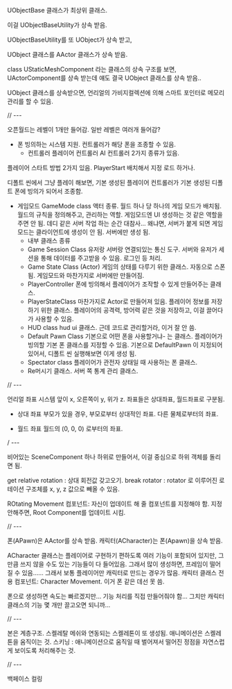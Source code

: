 UObjectBase 클래스가 최상위 클래스.

이걸 UObjectBaseUtility가 상속 받음.

UObjectBaseUtility를 또 UObject가 상속 받고,

UObject 클래스를 AActor 클래스가 상속 받음.

class UStaticMeshComponent 라는 클래스의 상속 구조를 보면, UActorComponent를 상속 받는데
얘도 결국 UObject 클래스를 상속 받음..

UObject 클래스를 상속받으면, 언리얼의 가비지컬렉션에 의해 스마트 포인터로 메모리 관리를 할 수 있음.

// ---

오픈월드는 레벨이 1개만 들어감.
일반 레벨은 여러개 들어감?

- 폰
빙의하는 시스템 지원. 컨트롤러가 해당 폰을 조종할 수 있음.
    - 컨트롤러
    플레이어 컨트롤러
    AI 컨트롤러
    2가지 종류가 있음.

플레이어 스타트 방법 2가지 있음.
PlayerStart 배치해서 지정 로드 하거나.

디폴트 씬에서 그냥 플레이 해보면,
기본 생성된 플레이어 컨트롤러가 기본 생성된 디폴트 폰에 빙의가 되어서 조종함.

- 게임모드 GameMode class
액터 종류.
월드 하나 당 하나의 게임 모드가 배치됨.
월드의 규칙을 정의해주고, 관리하는 역할.
게임모드엔 UI 생성하는 것 같은 역할을 주면 안 됨. 데디 같은 서버 작업 하는 순간 대참사...
    왜냐면, 서버가 붙게 되면 게임모드는 클라이언트에 생성이 안 됨. 서버에만 생성 됨.
    - 내부 클래스 종류
    - Game Session Class
        유저랑 서버랑 연결되있는 통신 도구. 서버와 유저가 세션을 통해 데이터를 주고받을 수 있음.
        로그인 등 처리.
    - Game State Class (Actor)
        게임의 상태를 다루기 위한 클래스. 자동으로 스폰됨.
        게임모드와 마찬가지로 서버에만 만들어짐.
    - PlayerController
        폰에 빙의해서 플레이어가 조작할 수 있게 만들어주는 클래스.
    - PlayerStateClass
        마찬가지로 Actor로 만들어져 있음. 플레이어 정보를 저장하기 위한 클래스.
        플레이어의 공격력, 방어력 같은 것을 저장하고,
        이걸 끌어다가 사용할 수 있음.
    - HUD class
        hud ui 클래스. 근데 코드로 관리할거라, 이거 잘 안 씀.
    - Default Pawn Class
        기본으로 어떤 폰을 사용할거냐- 는 클래스. 플레이어가 빙의할 기본 폰 클래스를 지정할 수 있음.
        기본으로 DefaultPawn 이 지정되어 있어서, 디폴트 씬 실행해보면 이게 생성 됨.
    - Spectator class
        플레이어가 관전자 상태일 때 사용하는 폰 클래스.
    - Re머시기 클래스. 서버 쪽 통계 관리 클래스.


// ---

언리얼 좌표 시스템
앞이 x, 오른쪽이 y, 위가 z.
좌표들은 상대좌표, 월드좌표로 구분됨.

- 상대 좌표
    부모가 있을 경우, 부모로부터 상대적인 좌표. 다른 물체로부터의 좌표.

- 월드 좌표
    월드의 (0, 0, 0) 로부터의 좌표.


/ ---

비어있는 SceneComponent 하나 하위로 만들어서,
이걸 중심으로 하위 객체를 돌리면 됨.

get relative rotation : 상대 회전값 갖고오기.
break rotator : rotator 로 이루어진 로테이션 구조체를 x, y, z 값으로 빼올 수 있음.

ROtating Movement 컴포넌트: 자신이 업데이트 해 줄 컴포넌트를 지정해야 함.
지정 안해주면, Root Component를 업데이트 시킴.

// ---

폰(APawn)은 AActor를 상속 받음.
캐릭터(ACharacter)는 폰(Apawn)을 상속 받음.

ACharacter 클래스는 플레이어로 구현하기 편하도록 여러 기능이 포함되어 있지만,
그만큼 쓰지 않을 수도 있는 기능들이 다 들어있음.
그래서 많이 생성하면, 프레임이 떨어질 수 있음...... 그래서 보통 플레이어만 캐릭터로 만드는 경우가 많음.
    캐릭터 클래스 전용 컴포넌트: Character Movement. 이거 폰 같은 데선 못 씀.

폰으로 생성하면 속도는 빠르겠지만... 기능 처리를 직접 만들어줘야 함...
그치만 캐릭터 클래스의 기능 몇 개만 끌고오면 되니까...

// ---

본은 계층구조.
스켈레탈 메쉬와 연동되는 스켈레톤이 또 생성됨.
애니메이션은 스켈레톤을 움직이는 것.
스키닝 : 애니메이션으로 움직일 때 벌어져서 떨어진 정점을 자연스럽게 보이도록 처리해주는 것.

// ---

백페이스 컬링